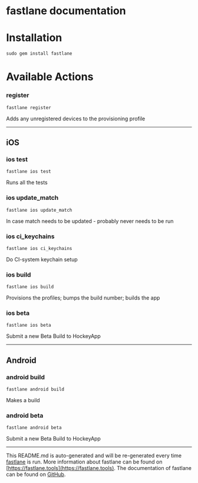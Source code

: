 fastlane documentation
================
# Installation
```
sudo gem install fastlane
```
# Available Actions
### register
```
fastlane register
```
Adds any unregistered devices to the provisioning profile

----

## iOS
### ios test
```
fastlane ios test
```
Runs all the tests
### ios update_match
```
fastlane ios update_match
```
In case match needs to be updated - probably never needs to be run
### ios ci_keychains
```
fastlane ios ci_keychains
```
Do CI-system keychain setup
### ios build
```
fastlane ios build
```
Provisions the profiles; bumps the build number; builds the app
### ios beta
```
fastlane ios beta
```
Submit a new Beta Build to HockeyApp

----

## Android
### android build
```
fastlane android build
```
Makes a build
### android beta
```
fastlane android beta
```
Submit a new Beta Build to HockeyApp

----

This README.md is auto-generated and will be re-generated every time [fastlane](https://fastlane.tools) is run.
More information about fastlane can be found on [https://fastlane.tools](https://fastlane.tools).
The documentation of fastlane can be found on [GitHub](https://github.com/fastlane/fastlane/tree/master/fastlane).
